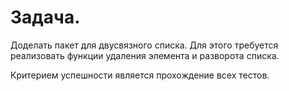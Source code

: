 # Задача.

Доделать пакет для двусвязного списка. Для этого требуется реализовать функции удаления элемента и разворота списка.

Критерием успешности является прохождение всех тестов.
